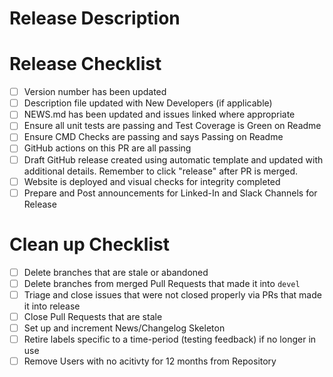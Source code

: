 # Release Description
<!--- Summarize what is being released.  -->

# Release Checklist
<!--- Fill out the following Release checklist -->
- [ ] Version number has been updated
- [ ] Description file updated with New Developers (if applicable)
- [ ] NEWS.md has been updated and issues linked where appropriate
- [ ] Ensure all unit tests are passing and Test Coverage is Green on Readme
- [ ] Ensure CMD Checks are passing and says Passing on Readme
- [ ] GitHub actions on this PR are all passing
- [ ] Draft GitHub release created using automatic template and updated with additional details. Remember to click "release" after PR is merged.
- [ ] Website is deployed and visual checks for integrity completed
- [ ] Prepare and Post announcements for Linked-In and Slack Channels for Release

# Clean up Checklist
<!--- Fill out the following Clean up checklist -->
- [ ] Delete branches that are stale or abandoned 
- [ ] Delete branches from merged Pull Requests that made it into `devel`
- [ ] Triage and close issues that were not closed properly via PRs that made it into release 
- [ ] Close Pull Requests that are stale 
- [ ] Set up and increment News/Changelog Skeleton
- [ ] Retire labels specific to a time-period (testing feedback) if no longer in use
- [ ] Remove Users with no acitivty for 12 months from Repository
